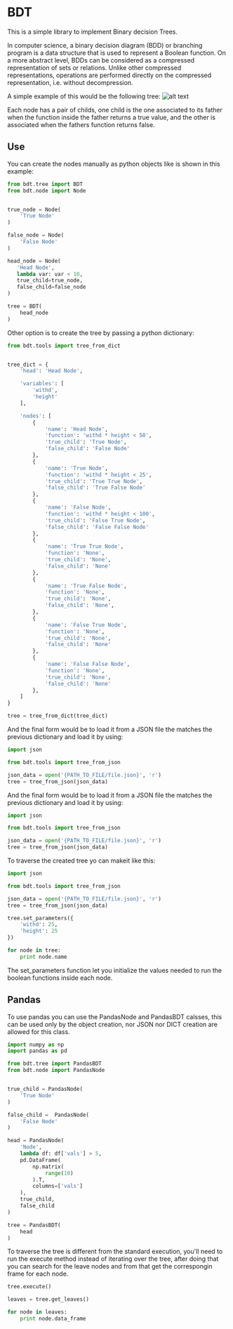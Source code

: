 # BDT

This is a simple library to implement Binary decision Trees.

In computer science, a binary decision diagram (BDD) or branching program is a data structure that is used to represent a Boolean function. On a more abstract level, BDDs can be considered as a compressed representation of sets or relations. Unlike other compressed representations, operations are performed directly on the compressed representation, i.e. without decompression.

A simple example of this would be the following tree:
![alt text](https://upload.wikimedia.org/wikipedia/commons/9/91/BDD.png)

Each node has a pair of childs, one child is the one associated to its father when the function inside the father returns a true value, and the other is associated when the fathers function returns false.

## Use

You can create the nodes manually as python objects like is shown in this example:

```python
from bdt.tree import BDT
from bdt.node import Node


true_node = Node(
    'True Node'
)

false_node = Node(
    'False Node'
)

head_node = Node(
   'Head Node',
   lambda var: var < 10,
   true_child=true_node,
   false_child=false_node
)

tree = BDT(
    head_node
)
```

Other option is to create the tree by passing a python dictionary:

```python
from bdt.tools import tree_from_dict


tree_dict = {
    'head': 'Head Node',

    'variables': [
        'withd',
        'height'
    ],

    'nodes': [
        {
            'name': 'Head Node',
            'function': 'withd * height < 50',
            'true_child': 'True Node',
            'false_child': 'False Node'
        },
        {
            'name': 'True Node',
            'function': 'withd * height < 25',
            'true_child': 'True True Node',
            'false_child': 'True False Node'
        },
        {
            'name': 'False Node',
            'function': 'withd * height < 100',
            'true_child': 'False True Node',
            'false_child': 'False False Node'
        },
        {
            'name': 'True True Node',
            'function': 'None',
            'true_child': 'None',
            'false_child': 'None'
        },
        {
            'name': 'True False Node',
            'function': 'None',
            'true_child': 'None',
            'false_child': 'None',
        },
        {
            'name': 'False True Node',
            'function': 'None',
            'true_child': 'None',
            'false_child': 'None'
        },
        {
            'name': 'False False Node',
            'function': 'None',
            'true_child': 'None',
            'false_child': 'None'
        },
    ]
}

tree = tree_from_dict(tree_dict)
```

And the final form would be to load it from a JSON file the matches the previous dictionary and load it by using:

```python
import json

from bdt.tools import tree_from_json

json_data = open('{PATH_TO_FILE/file.json}', 'r')
tree = tree_from_json(json_data)
```

And the final form would be to load it from a JSON file the matches the previous dictionary and load it by using:

```python
import json

from bdt.tools import tree_from_json

json_data = open('{PATH_TO_FILE/file.json}', 'r')
tree = tree_from_json(json_data)
```

To traverse the created tree yo can makeit like this:
```python
import json

from bdt.tools import tree_from_json

json_data = open('{PATH_TO_FILE/file.json}', 'r')
tree = tree_from_json(json_data)

tree.set_parameters({
    'withd': 25,
    'height': 25
})

for node in tree:
    print node.name
```

The set_parameters function let you initialize the values needed to run the boolean functions inside each node.

## Pandas

To use pandas you can use the PandasNode and PandasBDT calsses, this can be used only by the object creation, nor JSON nor DICT creation
are allowed for this class.

```python
import numpy as np
import pandas as pd

from bdt.tree import PandasBDT
from bdt.node import PandasNode


true_child = PandasNode(
    'True Node'
)

false_child =  PandasNode(
    'False Node'
)

head = PandasNode(
    'Node',
    lambda df: df['vals'] > 5,
    pd.DataFrame(
        np.matrix(
            range(10)
        ).T,
        columns=['vals']
    ),
    true_child,
    false_child
)

tree = PandasBDT(
    head
)
```

To traverse the tree is different from the standard execution, you'll need to run the execute method instead of iterating over the tree,
after doing that you can search for the leave nodes and from that get the correspongin frame for each node.

```python
tree.execute()

leaves = tree.get_leaves()

for node in leaves:
    print node.data_frame
```
